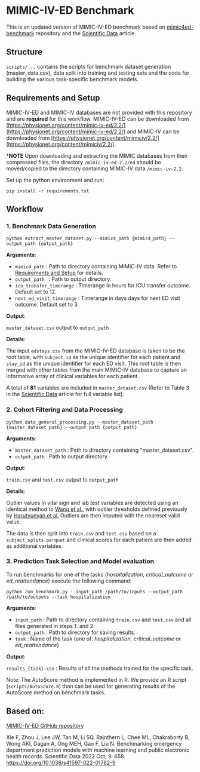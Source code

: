 MIMIC-IV-ED Benchmark
=========================

This is an updated version of MIMIC-IV-ED benchmark based
on [mimic4ed-benchmark](https://github.com/nliulab/mimic4ed-benchmark) repository and
the [Scientific Data](https://www.nature.com/articles/s41597-022-01782-9) article.

## Structure

`scripts/...` contains the scripts for benchmark dataset generation (master_data.csv), data split into training and
testing sets and the code for building the various task-specific benchmark models.

## Requirements and Setup

MIMIC-IV-ED and MIMIC-IV databases are not provided with this repository and are **required** for this workflow.
MIMIC-IV-ED can be downloaded
from [https://physionet.org/content/mimic-iv-ed/2.2/](https://physionet.org/content/mimic-iv-ed/2.2/) and MIMIC-IV can
be downloaded from [https://physionet.org/content/mimiciv/2.2/](https://physionet.org/content/mimiciv/2.2/).

***NOTE** Upon downloading and extracting the MIMIC databases from their compressed files, the directory
`/mimic-iv-ed-2.2/ed` should be moved/copied to the directory containing MIMIC-IV data `/mimic-iv-2.2`.

Set up the python environment and run:

```shell
pip install -r requirements.txt
```

## Workflow

### 1. Benchmark Data Generation

~~~
python extract_master_dataset.py --mimic4_path {mimic4_path} --output_path {output_path}
~~~

**Arguments**:

- `mimic4_path` : Path to directory containing MIMIC-IV data. Refer to [Requirements and Setup](#requirements-and-setup)
  for details.
- `output_path ` : Path to output directory.
- `icu_transfer_timerange` : Timerange in hours for ICU transfer outcome. Default set to 12.
- `next_ed_visit_timerange` : Timerange in days days for next ED visit outcome. Default set to 3.

**Output**:

`master_dataset.csv` output to `output_path`

**Details**:

The input `edstays.csv` from the MIMIC-IV-ED database is taken to be the root table, with `subject_id` as the unique
identifier for each patient and `stay_id` as the unique identifier for each ED visit. This root table is then merged
with other tables from the main MIMIC-IV database to capture an informative array of clinical variables for each
patient.

A total of **81** variables are included in `master_dataset.csv` (Refer to Table 3 in
the [Scientific Data](https://www.nature.com/articles/s41597-022-01782-9) article for full variable list).

### 2. Cohort Filtering and Data Processing

~~~
python data_general_processing.py --master_dataset_path {master_dataset_path} --output_path {output_path}
~~~

**Arguments**:

- `master_dataset_path` : Path to directory containing "master_dataset.csv".
- `output_path` : Path to output directory.

**Output**:

`train.csv` and `test.csv` output to `output_path`

**Details**:

Outlier values in vital sign and lab test variables are detected using an identical method
to [Wang et al.](https://github.com/MLforHealth/MIMIC_Extract), with outlier thresholds defined previously
by [Harutyunyan et al.](https://github.com/YerevaNN/mimic3-benchmarks) Outliers are then imputed with the neareset valid
value.

The data is then split into `train.csv` and `test.csv`  based on a `subject_splits.parquet` and clinical scores for each
patient are then added as additional variables.

### 3. Prediction Task Selection and Model evaluation

To run benchmarks for one of the tasks (_hospitalization_, _critical_outcome_ or _ed_reattendance_) execute the
following
command:

```shell
python run_benchmark.py --input_path /path/to/inputs --output_path /path/to/outputs --task hospitalization
```

**Arguments**:

- `input_path` : Path to directory containing `train.csv` and `test.csv` and all files generated in steps 1. and 2.
- `output_path` : Path to directory for saving results.
- `task` : Name of the task (one of: _hospitalization_, _critical_outcome_ or _ed_reattendance_)

**Output**:

`results_{task}.csv` : Results of all the methods trained for the specific task.

Note: The AutoScore method is implemented in R. We provide an R script (`scripts/AutoScore.R`) than can be used for
generating results of the AutoScore method on benchmark tasks.

## Based on:

[MIMIC-IV-ED GitHub repository](https://github.com/nliulab/mimic4ed-benchmark)

Xie F, Zhou J, Lee JW, Tan M, Li SQ, Rajnthern L, Chee ML, Chakraborty B, Wong AKI, Dagan A, Ong MEH, Gao F, Liu N.
Benchmarking emergency department prediction models with machine learning and public electronic health records.
Scientific Data 2022 Oct; 9: 658. <https://doi.org/10.1038/s41597-022-01782-9>


